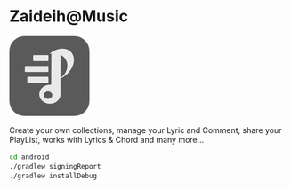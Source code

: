 # Zaideih@Music

![alt text][logo]

Create your own collections, manage your Lyric and Comment, share your PlayList, works with Lyrics & Chord and many more...

```sh
cd android
./gradlew signingReport
./gradlew installDebug
```

[logo]: https://raw.githubusercontent.com/laisiangtho/music/master/music.png "Zaideih"
